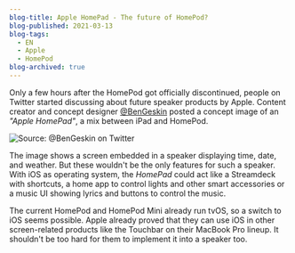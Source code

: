 ```yaml
---
blog-title: Apple HomePad - The future of HomePod?
blog-published: 2021-03-13
blog-tags:
  - EN
  - Apple
  - HomePod
blog-archived: true
---
```


Only a few hours after the HomePod got officially discontinued, people on Twitter started discussing about future speaker products by Apple. Content creator and concept designer [@BenGeskin](https://twitter.com/bengeskin) posted a concept image of an *"Apple HomePad"*, a mix between iPad and HomePod.

![Source: @BenGeskin on Twitter](/images/homepad.jpg)

The image shows a screen embedded in a speaker displaying time, date, and weather. But these wouldn't be the only features for such a speaker. With iOS as operating system, the *HomePad* could act like a Streamdeck with shortcuts, a home app to control lights and other smart accessories or a music UI showing lyrics and buttons to control the music. 



The current HomePod and HomePod Mini already run tvOS, so a switch to iOS seems possible. Apple already proved that they can use iOS in other screen-related products like the Touchbar on their MacBook Pro lineup. It shouldn't be too hard for them to implement it into a speaker too.

